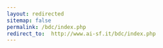 ```yaml
---
layout: redirected
sitemap: false
permalink: /bdc/index.php
redirect_to:  http://www.ai-sf.it/bdc/index.php
---
```

